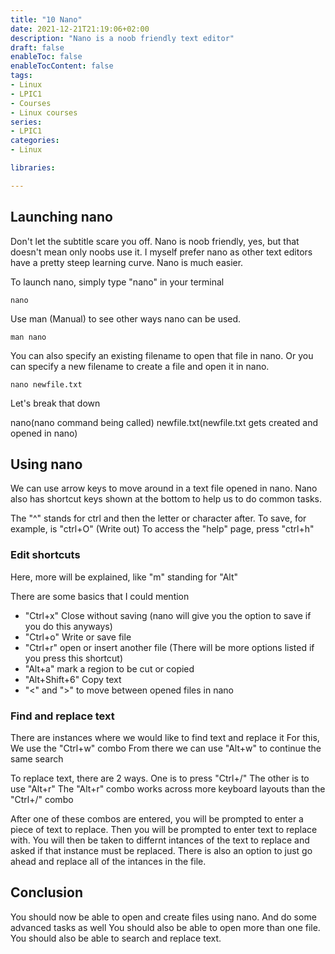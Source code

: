 ```yaml
---
title: "10 Nano"
date: 2021-12-21T21:19:06+02:00
description: "Nano is a noob friendly text editor"
draft: false
enableToc: false
enableTocContent: false
tags:
- Linux
- LPIC1
- Courses
- Linux courses
series:
- LPIC1
categories:
- Linux

libraries:

---
```


## Launching nano

Don't let the subtitle scare you off. Nano is noob friendly, yes, but that doesn't mean only noobs use it.
I myself prefer nano as other text editors have a pretty steep learning curve. Nano is much easier.

To launch nano, simply type "nano" in your terminal

```
nano
```

Use man (Manual) to see other ways nano can be used.

```
man nano
```

You can also specify an existing filename to open that file in nano. Or you can specify a new filename to create a file and open it in nano.

```
nano newfile.txt
```
Let's break that down

nano(nano command being called) newfile.txt(newfile.txt gets created and opened in nano)

## Using nano

We can use arrow keys to move around in a text file opened in nano.
Nano also has shortcut keys shown at the bottom to help us to do common tasks.

The "^" stands for ctrl and then the letter or character after.
To save, for example, is "ctrl+O" (Write out)
To access the "help" page, press "ctrl+h"

### Edit shortcuts

Here, more will be explained, like "m" standing for "Alt" 

There are some basics that I could mention

* "Ctrl+x" Close without saving (nano will give you the option to save if you do this anyways)
* "Ctrl+o" Write or save file
* "Ctrl+r" open or insert another file (There will be more options listed if you press this shortcut)
* "Alt+a" mark a region to be cut or copied
* "Alt+Shift+6" Copy text
* "<" and ">" to move between opened files in nano

### Find and replace text

There are instances where we would like to find text and replace it
For this, We use the "Ctrl+w" combo
From there we can use "Alt+w" to continue the same search

To replace text, there are 2 ways. 
One is to press "Ctrl+/"
The other is to use "Alt+r"
The "Alt+r" combo works across more keyboard layouts than the "Ctrl+/" combo

After one of these combos are entered, you will be prompted to enter a piece of text to replace.
Then you will be prompted to enter text to replace with.
You will then be taken to differnt intances of the text to replace and asked if that instance must be replaced.
There is also an option to just go ahead and replace all of the intances in the file.

## Conclusion

You should now be able to open and create files using nano.
And do some advanced tasks as well
You should also be able to open more than one file.
You should also be able to search and replace text.